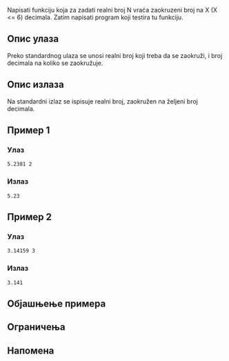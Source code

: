 Napisati funkciju koja za zadati realni broj N vraća zaokruzeni broj na X (X <= 6) decimala. Zatim napisati program koji testira tu funkciju.

## Опис улаза

Preko standardnog ulaza se unosi realni broj koji treba da se zaokruži, i broj decimala na koliko se zaokružuje.

## Опис излаза

Na standardni izlaz se ispisuje realni broj, zaokružen na željeni broj decimala.

## Пример 1

### Улаз

~~~
5.2381 2
~~~

### Излаз

~~~
5.23
~~~

## Пример 2

### Улаз

~~~
3.14159 3
~~~

### Излаз

~~~
3.141
~~~

## Објашњење примера

## Ограничења

## Напомена
